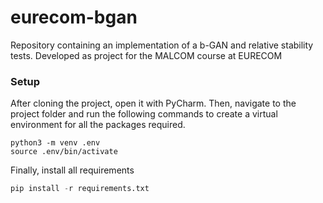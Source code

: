 # eurecom-bgan
Repository containing an implementation of a b-GAN and relative stability tests. Developed as project for the MALCOM course at EURECOM

### Setup
After cloning the project, open it with PyCharm. Then, navigate to the project folder and run the following commands to create a virtual environment for all the packages required.
```
python3 -m venv .env
source .env/bin/activate
```
Finally, install all requirements
```python
pip install -r requirements.txt
```
